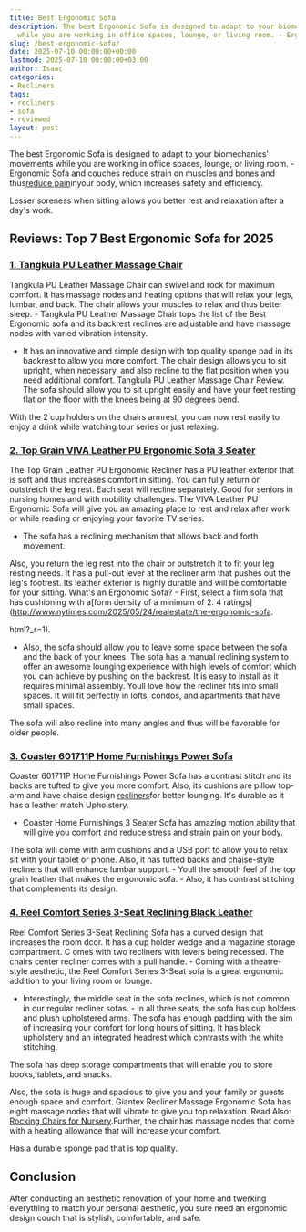 ```yaml
---
title: Best Ergonomic Sofa
description: The best Ergonomic Sofa is designed to adapt to your biomechanics' movements
  while you are working in office spaces, lounge, or living room. - Ergonomic Sofa...
slug: /best-ergonomic-sofa/
date: 2025-07-10 00:00:00+00:00
lastmod: 2025-07-10 00:00:00+03:00
author: Isaac
categories:
- Recliners
tags:
- recliners
- sofa
- reviewed
layout: post
---
```

The best Ergonomic Sofa is designed to adapt to your biomechanics' movements while you are working in office spaces, lounge, or living room. - Ergonomic Sofa and couches reduce strain on muscles and bones and thus[reduce pain](https://www.nytimes.com/2025/05/24/realestate/the-pain-free-furniture-checklist.html)inyour body, which increases safety and efficiency.

Lesser soreness when sitting allows you better rest and relaxation after a day's work.

##  Reviews: Top 7 Best Ergonomic Sofa for 2025

###  [1. Tangkula PU Leather Massage Chair](https://www.amazon.com/dp/B01NBJ3T5W/?tag=p-policy-20)

Tangkula PU Leather Massage Chair can swivel and rock for maximum comfort. It has massage nodes and heating options that will relax your legs, lumbar, and back. The chair allows your muscles to relax and thus better sleep. - Tangkula PU Leather Massage Chair tops the list of the Best Ergonomic sofa and its backrest reclines are adjustable and have massage nodes with varied vibration intensity.

- It has an innovative and simple design with top quality sponge pad in its backrest to allow you more comfort. The chair design allows you to sit upright, when necessary, and also recline to the flat position when you need additional comfort. Tangkula PU Leather Massage Chair Review. The sofa should allow you to sit upright easily and have your feet resting flat on the floor with the knees being at 90 degrees bend.

With the 2 cup holders on the chairs armrest, you can now rest easily to enjoy a drink while watching tour series or just relaxing.

###  [2. Top Grain VIVA Leather PU Ergonomic Sofa 3 Seater](https://www.amazon.com/dp/B01KNBFYHY/?tag=p-policy-20)

The Top Grain Leather PU Ergonomic Recliner has a PU leather exterior that is soft and thus increases comfort in sitting. You can fully return or outstretch the leg rest. Each seat will recline separately. Good for seniors in nursing homes and with mobility challenges. The VIVA Leather PU Ergonomic Sofa will give you an amazing place to rest and relax after work or while reading or enjoying your favorite TV series.

- The sofa has a reclining mechanism that allows back and forth movement.

Also, you return the leg rest into the chair or outstretch it to fit your leg resting needs. It has a pull-out lever at the recliner arm that pushes out the leg's footrest. Its leather exterior is highly durable and will be comfortable for your sitting. What's an Ergonomic Sofa? - First, select a firm sofa that has cushioning with a[form density of a minimum of 2. 4 ratings](http://www.nytimes.com/2025/05/24/realestate/the-ergonomic-sofa.

html?_r=1).

- Also, the sofa should allow you to leave some space between the sofa and the back of your knees. The sofa has a manual reclining system to offer an awesome lounging experience with high levels of comfort which you can achieve by pushing on the backrest. It is easy to install as it requires minimal assembly. Youll love how the recliner fits into small spaces. It will fit perfectly in lofts, condos, and apartments that have small spaces.

The sofa will also recline into many angles and thus will be favorable for older people.

###  [3. Coaster 601711P Home Furnishings Power Sofa](https://www.amazon.com/dp/B00W9BXSMK/?tag=p-policy-20)

Coaster 601711P Home Furnishings Power Sofa has a contrast stitch and its backs are tufted to give you more comfort. Also, its cushions are pillow top-arm and have chaise design [recliners](https://pestpolicy.com/best-reclining-sectional-sofas/)for better lounging. It's durable as it has a leather match Upholstery.

- Coaster Home Furnishings 3 Seater Sofa has amazing motion ability that will give you comfort and reduce stress and strain pain on your body.

The sofa will come with arm cushions and a USB port to allow you to relax sit with your tablet or phone. Also, it has tufted backs and chaise-style recliners that will enhance lumbar support. - Youll the smooth feel of the top grain leather that makes the ergonomic sofa. - Also, it has contrast stitching that complements its design.

###  [4. Reel Comfort Series 3-Seat Reclining Black Leather](https://www.amazon.com/dp/B0146T9AMY/?tag=p-policy-20)

Reel Comfort Series 3-Seat Reclining Sofa has a curved design that increases the room dcor. It has a cup holder wedge and a magazine storage compartment. C omes with two recliners with levers being recessed. The chairs center recliner comes with a pull handle. - Coming with a theatre-style aesthetic, the Reel Comfort Series 3-Seat sofa is a great ergonomic addition to your living room or lounge.

- Interestingly, the middle seat in the sofa reclines, which is not common in our regular recliner sofas. - In all three seats, the sofa has cup holders and plush upholstered arms. The sofa has enough padding with the aim of increasing your comfort for long hours of sitting. It has black upholstery and an integrated headrest which contrasts with the white stitching.

The sofa has deep storage compartments that will enable you to store books, tablets, and snacks.

Also, the sofa is huge and spacious to give you and your family or guests enough space and comfort. Giantex Recliner Massage Ergonomic Sofa has eight massage nodes that will vibrate to give you top relaxation. Read Also: [Rocking Chairs for Nursery](https://pestpolicy.com/best-rocking-chairs-for-nursery/).Further, the chair has massage nodes that come with a heating allowance that will increase your comfort.

Has a durable sponge pad that is top quality.

##  Conclusion

After conducting an aesthetic renovation of your home and twerking everything to match your personal aesthetic, you sure need an ergonomic design couch that is stylish, comfortable, and safe.
